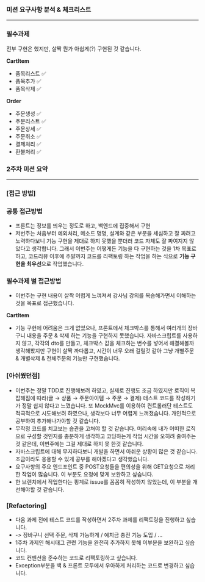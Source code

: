 ### ****미션 요구사항 분석 & 체크리스트****

---

### 필수과제

전부 구현은 했지만, 살짝 뭔가 아쉽게(?) 구현된 것 같습니다.

**CartItem**

- 품목리스트 ✅
- 품목추가 ✅
- 품목삭제 ✅

**Order**

- 주문생성 ✅
- 주문리스트 ✅
- 주문상세 ✅
- 주문취소 ✅
- 결제처리 ✅
- 환불처리 ✅

### 2주차 미션 요약

---

### [접근 방법]

### 공통 접근방법

- 프론트는 정보를 띄우는 정도로 하고, 백엔드에 집중해서 구현
- 저번주는 처음부터 예외처리, 메소드 명명, 설계와 같은 부분을 세심하고 잘 짜려고 노력하다보니 기능 구현을 제대로 하지 못했을 뿐더러 코드 자체도 잘 짜여지지 않았다고 생각합니다. 
그래서 이번주는 어떻게든 기능을 다 구현하는 것을 1차 목표로 하고, 코드리뷰 이후에 주말까지 코드를 리팩토링 하는 작업을 하는 식으로 **기능 구현을 최우선**으로 작업했습니다.

### 필수과제 별 접근방법

- 이번주는 구현 내용이 살짝 어렵게 느껴져셔 강사님 강의를 복습해가면서 이해하는 것을 목표로 접근했습니다.

**CartItem**

- 기능 구현에 어려움은 크게 없었으나, 프론트에서 체크박스를 통해서 여러개의 장바구니 내용을 주문 & 삭제 하는 기능을 구현하지 못했습니다. 자바스크립트를 사용하지 않고, 각각의 dto를 만들고, 체크박스 값을 체크하는 변수를 넣어서 해결해볼까 생각해봤지만 구현이 살짝 까다롭고, 시간이 너무 오래 걸릴것 같아 그냥 개별주문 & 개별삭제 & 전체주문의 기능만 구현했습니다.

### [아쉬웠던점]

- 이번주는 정말 TDD로 진행해보려 하였고, 실제로 진행도 조금 하였지만 로직이 복잡해짐에 따라(글 → 상품 → 주문아이템 → 주문 → 결제) 테스트 코드를 작성하기가 정말 쉽지 않다고 느꼈습니다. 또 MockMvc를 이용하여 컨트롤러단 테스트도 적극적으로 시도해보려 하였으나, 생각보다 너무 어렵게 느껴졌습니다. 개인적으로 공부하여 추가해나가야할 것 같습니다.
- 무작정 코드를 치고보는 습관을 고쳐야 할 것 같습니다. 머리속에 내가 어떠한 로직으로 구성할 것인지를 충분하게 생각하고 코딩하는게 작업 시간을 오히려 줄여주는 것 같은데, 이번주에는 그걸 제대로 하지 못 한것 같습니다.
- 자바스크립트에 대해 무지하다보니 개발을 하면서 아쉬운 상황이 많은 것 같습니다. 조금이라도 응용할 수 있게 공부를 해야겠다고 생각했습니다.
- 요구사항의 주요 엔드포인트 중 POST요청들을 편의성을 위해 GET요청으로 처리한 작업이 많습니다. 이 부분도 요청에 맞게 보완하고 싶습니다.
- 한 브렌치에서 작업한다는 핑계로 issue를 꼼꼼히 작성하지 않았는데, 이 부분을 개선해야할 것 같습니다.

### [Refactoring]

- 다음 과제 전에 테스트 코드를 작성하면서 2주차 과제를 리팩토링을 진행하고 싶습니다.
-  -> 장바구니 선택 주문, 삭제 가능하게 / 예치금 충전 기능 도입 / ...
- 1주차 과제인 해시태그 관련 기능을 완전히 추가하지 못해 이부분을 보완하고 싶습니다.
- 코드 컨벤션을 준수하는 코드로 리팩토링하고 싶습니다.
- Exception부분을 백 & 프론트 모두에서 우아하게 처리하는 코드로 변경하고 싶습니다.
